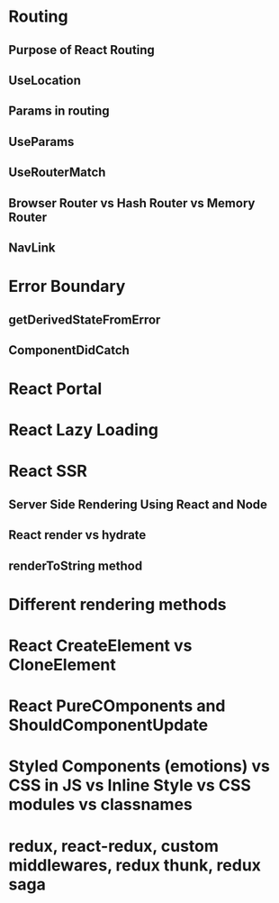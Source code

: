 # Routing

  ## Purpose of React Routing
  ## UseLocation

  ## Params in routing
  ## UseParams
  ## UseRouterMatch

  ## Browser Router vs Hash Router vs Memory Router

  ## NavLink

  # Error Boundary

  ## getDerivedStateFromError
  ## ComponentDidCatch


# React Portal

# React Lazy Loading

# React SSR

  ## Server Side Rendering Using React and Node 
  ## React render vs hydrate
  ## renderToString method

# Different rendering methods

# React CreateElement vs CloneElement

# React PureCOmponents and ShouldComponentUpdate


# Styled Components (emotions) vs CSS in JS vs Inline Style vs CSS modules vs classnames

# redux, react-redux, custom middlewares, redux thunk, redux saga
